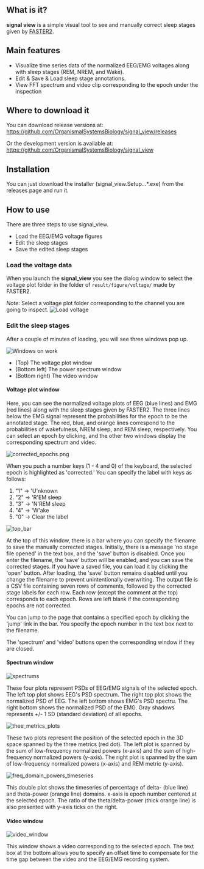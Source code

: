## What is it?
**signal view** is a simple visual tool to see and manually correct sleep stages given by [FASTER2](https://github.com/OrganismalSystemsBiology/faster2). 

## Main features
- Visualize time series data of the normalized EEG/EMG voltages along with sleep stages (REM, NREM, and Wake).
- Edit & Save & Load sleep stage annotations.
- View FFT spectrum and video clip corresponding to the epoch under the inspection

## Where to download it

You can download release versions at:
https://github.com/OrganismalSystemsBiology/signal_view/releases

Or the development version is available at:
https://github.com/OrganismalSystemsBiology/signal_view

## Installation
You can just download the installer (signal_view.Setup.*.*.*.exe) from the releases page and run it.

## How to use
There are three steps to use signal_view.

* Load the EEG/EMG voltage figures
* Edit the sleep stages
* Save the edited sleep stages

### Load the voltage data
When you launch the **signal_view** you see the dialog window to select the voltage plot folder in the folder of `result/figure/voltage/` made by FASTER2. 

*Note*: Select a voltage plot folder corresponding to the channel you are going to inspect.
![Load voltage](README_resource/voltage_data_selection.jpg)

### Edit the sleep stages
After a couple of minutes of loading, you will see three windows pop up.

![Windows on work](README_resource/Windwos_on_work.png)
* (Top) The voltage plot window
* (Bottom left) The power spectrum window
* (Bottom right) The video window

#### Voltage plot window
Here, you can see the normalized voltage plots of EEG (blue lines) and EMG (red lines) along with the sleep stages given by FASTER2. The three lines below the EMG signal represent the probabilities for the epoch to be the annotated stage. The red, blue, and orange lines correspond to the probabilities of wakefulness, NREM sleep, and REM sleep, respectively. You can select an epoch by clicking, and the other two windows display the corresponding spectrum and video.

![corrected_epochs.png](README_resource/corrected_epochs.png)

When you puch a number keys (1 - 4 and 0) of the keyboard, the selected epoch is highlighted as 'corrected.' You can specify the label with keys as follows:
1. "1" → 'U'nknown
1. "2" → 'R'EM sleep
1. "3" → 'N'REM sleep
1. "4" → 'W'ake
1. "0" → Clear the label

![top_bar](README_resource/top_bar.png)

At the top of this window, there is a bar where you can specify the filename to save the manually corrected stages. Initially, there is a message 'no stage file opened' in the text box, and the 'save' button is disabled. Once you enter the filename, the 'save' button will be enabled, and you can save the corrected stages. If you have a saved file, you can load it by clicking the 'open' button. After loading, the 'save' button remains disabled until you change the filename to prevent unintentionally overwriting.
 The output file is a CSV file containing seven rows of comments, followed by the corrected stage labels for each row. Each row (except the comment at the top) corresponds to each epoch. Rows are left blank if the corresponding epochs are not corrected.

You can jump to the page that contains a specified epoch by clicking the 'jump' link in the bar. You specify the epoch number in the text box next to the filename. 

The 'spectrum' and 'video' buttons open the corresponding window if they are closed.

#### Spectrum window
![spectrums](README_resource/spectrums.png)

These four plots represent PSDs of EEG/EMG signals of the selected epoch. The left top plot shows EEG's PSD spectrum. The right top plot shows the normalized PSD of EEG. The left bottom shows EMG's PSD spectru. The right bottom shows the normalized PSD of the EMG. Gray shadows represents +/- 1 SD (standard deviation) of all epochs.

![thee_metrics_plots](README_resource/three_metrics_plots.png)

These two plots represent the position of the selected epoch in the 3D space spanned by the three metrics (red dot). The left plot is spanned by the sum of low-frequency normalized powers (x-axis) and the sum of high-frequency normalized powers (y-axis). The right plot is spanned by the sum of low-frequency normalized powers (x-axis) and REM metric (y-axis).

![freq_domain_powers_timeseries](README_resource/freq_domain_powers_timeseries.png)

This double plot shows the timeseries of percentage of delta- (blue line) and theta-power (orange line) domains. x-axis is epoch number centered at the selected epoch. The ratio of the theta/delta-power (thick orange line) is also presented with y-axis ticks on the right.

#### Video window
![video_window](README_resource/video.png)

This window shows a video corresponding to the selected epoch. The text box at the bottom allows you to specify an offset time to compensate for the time gap between the video and the EEG/EMG recording system.